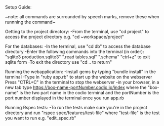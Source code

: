 Setup Guide:

~note: all commands are surrounded by speech marks, remove these when runnning the command~

Getting to the project directory:
-From the terminal, use "cd project" to access the project directory
  e.g. "cd ~workspace/project"


For the databases:
-In the terminal, use "cd db" to access the database directory
-Enter the following commands into the terminal (in order):
  "sqlite3 production.sqlite3"
  ".read tables.sql"
  ".schema"
  "ctrl+z" to exit sqlite form
-To exit the directory use "cd .. to return"

Running the webapplication:
-Install gems by typing "bundle install" in the terminal
-Type in "ruby app.rb" to start up the website on the webserver
 Press "CTRL+C" in the terminal to stop the webserver
-in your browser, in a new tab type https://box-name-portNumber.codio.io/index where the "box-name" is the two part name in the codio terminal
    and the portNumber is the port number displayed in the terminal once you run app.rb

Running Rspec tests:
-To run the tests make sure you're in the project directory and run "rspec spec/features/test-file" where "test-file" is the test you want to run e.g. "edit_spec.rb"